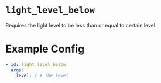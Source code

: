 # `light_level_below`

Requires the light level to be less than or equal to certain level

# Example Config
```yaml
- id: light_level_below
  args:
    level: 7 # The level
```
